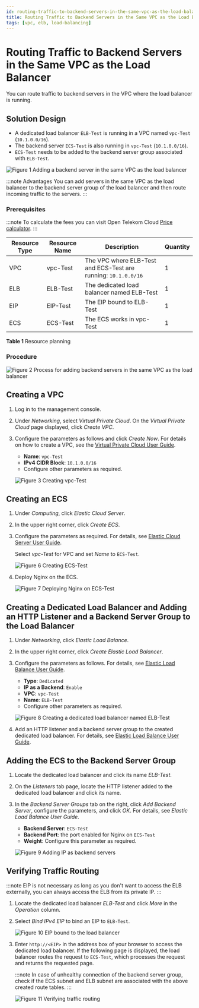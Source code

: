 ```yaml
---
id: routing-traffic-to-backend-servers-in-the-same-vpc-as-the-load-balancer
title: Routing Traffic to Backend Servers in the Same VPC as the Load Balancer
tags: [vpc, elb, load-balancing]
---
```


# Routing Traffic to Backend Servers in the Same VPC as the Load Balancer

You can route traffic to backend servers in the VPC where the load
balancer is running.

## Solution Design

- A dedicated load balancer `ELB-Test` is running in a VPC named
    `vpc-Test` (`10.1.0.0/16`).
- The backend server `ECS-Test` is also running in `vpc-Test`
    (`10.1.0.0/16`).
- `ECS-Test` needs to be added to the backend server group
    associated with `ELB-Test`.

![*Figure 1* Adding a backend server in the same VPC as the load
balancer](/img/docs/best-practices/networking/elastic-load-balancing/en-us_image_0000001625619218.png)

:::note Advantages
You can add servers in the same VPC as the load balancer to the backend
server group of the load balancer and then route incoming traffic to the
servers.
:::

### Prerequisites

:::note
To calculate the fees you can visit Open Telekom Cloud [Price
calculator](https://open-telekom-cloud.com/en/prices/price-calculator).
:::

| Resource Type | Resource Name | Description | Quantity |
| --- | --- | --- | --- |
| VPC | vpc-Test | The VPC where ELB-Test and ECS-Test are running: `10.1.0.0/16` | 1 |
| ELB | ELB-Test | The dedicated load balancer named ELB-Test | 1 |
| EIP | EIP-Test | The EIP bound to ELB-Test | 1 |
| ECS | ECS-Test | The ECS works in vpc-Test | 1 |

**Table 1** Resource planning

### Procedure

![*Figure 2* Process for adding backend servers in the same VPC as the
load balancer](/img/docs/best-practices/networking/elastic-load-balancing/en-us_image_0000001674059073.png)

## Creating a VPC

1. Log in to the management console.

2. Under *Networking*, select *Virtual Private Cloud*. On the
    *Virtual Private Cloud* page displayed, click *Create VPC*.

3. Configure the parameters as follows and click *Create Now*. For
    details on how to create a VPC, see the [Virtual Private Cloud User
    Guide](https://docs.otc.t-systems.com/virtual-private-cloud/umn/vpc_and_subnet/vpc/creating_a_vpc.html).

    - **Name**: `vpc-Test`
    - **IPv4 CIDR Block**: `10.1.0.0/16`
    - Configure other parameters as required.

    ![*Figure 3* Creating
    *vpc-Test*](/img/docs/best-practices/networking/elastic-load-balancing/en-us_image_0000001625459326.png)

## Creating an ECS

1. Under *Computing*, click *Elastic Cloud Server*.

2. In the upper right corner, click *Create ECS*.

3. Configure the parameters as required. For details, see [Elastic
    Cloud Server User
    Guide](https://docs.otc.t-systems.com/elastic-cloud-server/umn/getting_started/creating_an_ecs/overview.html).

    Select *vpc-Test* for VPC and set *Name* to `ECS-Test`.

    ![*Figure 6* Creating
    ECS-Test](/img/docs/best-practices/networking/elastic-load-balancing/en-us_image_0000001625299518.png)

4. Deploy Nginx on the ECS.

    ![*Figure 7* Deploying Nginx on
    *ECS-Test*](/img/docs/best-practices/networking/elastic-load-balancing/en-us_image_0000001625619246.png)

## Creating a Dedicated Load Balancer and Adding an HTTP Listener and a Backend Server Group to the Load Balancer

1. Under *Networking*, click *Elastic Load Balance*.

2. In the upper right corner, click *Create Elastic Load Balancer*.

3. Configure the parameters as follows. For details, see [Elastic Load
    Balance User
    Guide](https://docs.otc.t-systems.com/elastic-load-balancing/umn/load_balancer/creating_a_dedicated_load_balancer.html).

    - **Type**: `Dedicated`
    - **IP as a Backend**: `Enable`
    - **VPC**: `vpc-Test`
    - **Name**: `ELB-Test`
    - Configure other parameters as required.

    ![*Figure 8* Creating a dedicated load balancer named
    *ELB-Test*](/img/docs/best-practices/networking/elastic-load-balancing/en-us_image_0000001673939093.png)

4. Add an HTTP listener and a backend server group to the created
    dedicated load balancer. For details, see [Elastic Load Balance User
    Guide](https://docs.otc.t-systems.com/elastic-load-balancing/umn/listener/adding_an_http_listener.html).

## Adding the ECS to the Backend Server Group

1. Locate the dedicated load balancer and click its name *ELB-Test*.

2. On the *Listeners* tab page, locate the HTTP listener added to the
    dedicated load balancer and click its name.

3. In the *Backend Server Groups* tab on the right, click *Add
    Backend Server*, configure the parameters, and click *OK*. For
    details, see *Elastic Load Balance User Guide*.

    - **Backend Server**: `ECS-Test`
    - **Backend Port**: the port enabled for Nginx on `ECS-Test`
    - **Weight**: Configure this parameter as required.

    ![*Figure 9* Adding IP as backend
    servers](/img/docs/best-practices/networking/elastic-load-balancing/en-us_image_0000001674059081.png)

## Verifying Traffic Routing

:::note
EIP is not necessary as long as you don't want to access the ELB
externally, you can always access the ELB from its private IP.
:::

1. Locate the dedicated load balancer *ELB-Test* and click *More*
    in the *Operation* column.

2. Select *Bind IPv4 EIP* to bind an EIP to `ELB-Test`.

    ![*Figure 10* EIP bound to the load
    balancer](/img/docs/best-practices/networking/elastic-load-balancing/en-us_image_0000001674259073.png)

3. Enter `http://<EIP>` in the address box of your browser to
    access the dedicated load balancer. If the following page is
    displayed, the load balancer routes the request to `ECS-Test`,
    which processes the request and returns the requested page.

    :::note
    In case of unhealthy connection of the backend server group, check
    if the ECS subnet and ELB subnet are associated with the above
    created route tables.
    :::

    ![*Figure 11* Verifying traffic
    routing](/img/docs/best-practices/networking/elastic-load-balancing/en-us_image_0000001625459334.png)
